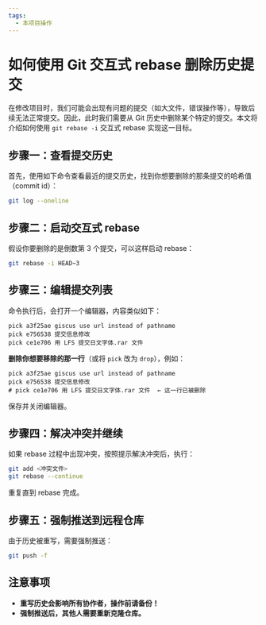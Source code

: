 ```yaml
---
tags:
  - 本项目操作
---
```


# 如何使用 Git 交互式 rebase 删除历史提交

在修改项目时，我们可能会出现有问题的提交（如大文件，错误操作等），导致后续无法正常提交。因此，此时我们需要从 Git 历史中删除某个特定的提交。本文将介绍如何使用 `git rebase -i` 交互式 rebase 实现这一目标。

## 步骤一：查看提交历史

首先，使用如下命令查看最近的提交历史，找到你想要删除的那条提交的哈希值（commit id）：

```bash
git log --oneline
```

## 步骤二：启动交互式 rebase

假设你要删除的是倒数第 3 个提交，可以这样启动 rebase：

```bash
git rebase -i HEAD~3
```

## 步骤三：编辑提交列表

命令执行后，会打开一个编辑器，内容类似如下：

```text
pick a3f25ae giscus use url instead of pathname
pick e756538 提交信息修改
pick ce1e706 用 LFS 提交日文字体.rar 文件
```

**删除你想要移除的那一行**（或将 `pick` 改为 `drop`），例如：

```text
pick a3f25ae giscus use url instead of pathname
pick e756538 提交信息修改
# pick ce1e706 用 LFS 提交日文字体.rar 文件  ← 这一行已被删除
```

保存并关闭编辑器。

## 步骤四：解决冲突并继续

如果 rebase 过程中出现冲突，按照提示解决冲突后，执行：

```bash
git add <冲突文件>
git rebase --continue
```

重复直到 rebase 完成。

## 步骤五：强制推送到远程仓库

由于历史被重写，需要强制推送：

```bash
git push -f
```

## 注意事项

- **重写历史会影响所有协作者，操作前请备份！**
- **强制推送后，其他人需要重新克隆仓库。**

